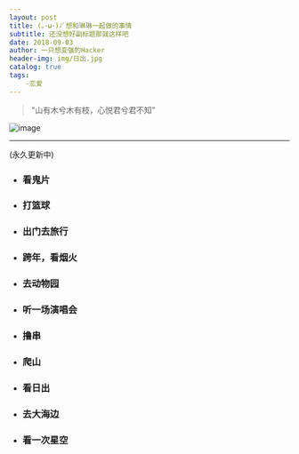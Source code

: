 ```yaml
---
layout: post
title: (｡･ω･)ﾉﾞ想和琳琳一起做的事情
subtitle: 还没想好副标题那就这样吧
date: 2018-09-03
author: 一只想变强的Hacker
header-img: img/日出.jpg
catalog: true
tags: 
    -恋爱
---
```

>  "山有木兮木有枝，心悦君兮君不知"

![image](https://s1.ax1x.com/2018/09/03/PzDDbR.jpg)

---

(永久更新中)
- ### 看鬼片
- ### 打篮球
- ### 出门去旅行
- ### 跨年，看烟火
- ### 去动物园
- ### 听一场演唱会
- ### 撸串
- ### 爬山
- ### 看日出
- ### 去大海边
- ### 看一次星空
